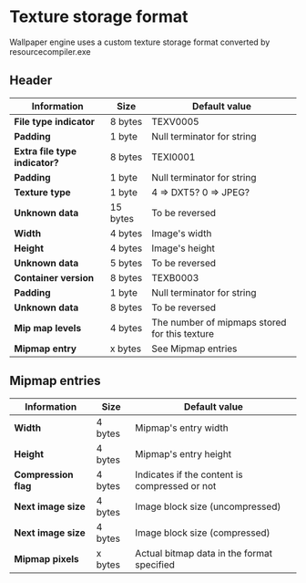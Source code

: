# Texture storage format
Wallpaper engine uses a custom texture storage format converted by resourcecompiler.exe

## Header
| Information | Size | Default value |
|---|---|---|
| __File type indicator__ | 8 bytes | TEXV0005 |
| __Padding__ | 1 byte | Null terminator for string |
| __Extra file type indicator?__ | 8 bytes | TEXI0001 |
| __Padding__ | 1 byte | Null terminator for string |
| __Texture type__ | 1 byte | 4 => DXT5? 0 => JPEG? |
| __Unknown data__ | 15 bytes | To be reversed |
| __Width__ | 4 bytes | Image's width |
| __Height__ | 4 bytes | Image's height |
| __Unknown data__ | 5 bytes | To be reversed |
| __Container version__ | 8 bytes | TEXB0003 |
| __Padding__ | 1 byte | Null terminator for string |
| __Unknown data__ | 8 bytes | To be reversed |
| __Mip map levels__ | 4 bytes | The number of mipmaps stored for this texture |
| __Mipmap entry__ | x bytes | See Mipmap entries |

## Mipmap entries
| Information | Size | Default value |
|---|---|---|
| __Width__ | 4 bytes | Mipmap's entry width |
| __Height__| 4 bytes | Mipmap's entry height |
| __Compression flag__ | 4 bytes | Indicates if the content is compressed or not |
| __Next image size__ | 4 bytes | Image block size (uncompressed) |
| __Next image size__ | 4 bytes | Image block size (compressed) |
| __Mipmap pixels__ | x bytes | Actual bitmap data in the format specified |
